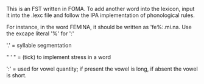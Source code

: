 This is an FST written in FOMA. To add another word into the lexicon, input it into the .lexc file and follow the IPA implementation of phonological rules. 

For instance, in the word FEMINA, it should be written as 'fe%:.mi.na. Use the excape literal '%' for ':' 

'.' = syllable segmentation

" ' " = (tick) to implement stress in a word

':' = used for vowel quantity; if present the vowel is long, if absent the vowel is short. 
